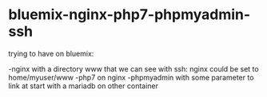 # bluemix-nginx-php7-phpmyadmin-ssh

trying to have on bluemix: 

-nginx with a directory www that we can see with ssh: nginx could be set to home/myuser/www
-php7 on nginx
-phpmyadmin with some parameter to link at start with a mariadb on other container

